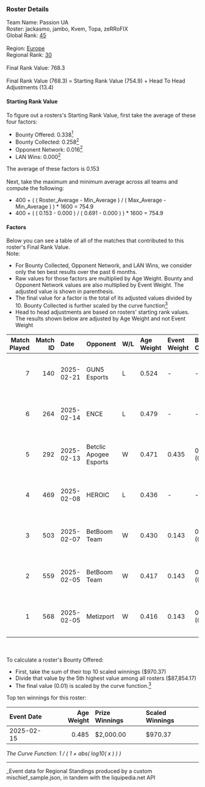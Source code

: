 ### Roster Details<br />
Team Name: Passion UA<br />
Roster: jackasmo, jambo, Kvem, Topa, zeRRoFIX<br />
Global Rank: [45](../../standings_global_2025_06_02.md)<br />
<br />
Region: [Europe]( ../../standings_europe_2025_06_02.md)<br />
Regional Rank: [30]( ../../standings_europe_2025_06_02.md)<br />
<br />
Final Rank Value:  768.3<br />
<br />
Final Rank Value (768.3) = Starting Rank Value (754.9) + Head To Head Adjustments (13.4)<br />

#### Starting Rank Value<br />
To figure out a rosters's Starting Rank Value, first take the average of these four factors:<br />
- Bounty Offered: 0.338[<sup>1</sup>](#table2)
- Bounty Collected: 0.258[<sup>2</sup>](#table1)
- Opponent Network: 0.016[<sup>2</sup>](#table1)
- LAN Wins: 0.000[<sup>2</sup>](#table1)

The average of these factors is 0.153<br />
<br />
Next, take the maximum and minimum average across all teams and compute the following:<br />
- 400 + ( ( Roster_Average - Min_Average ) / ( Max_Average - Min_Average ) ) * 1600 = 754.9
- 400 + ( ( 0.153 - 0.000 ) / ( 0.691 - 0.000 ) ) * 1600 = 754.9


#### Factors<br />
Below you can see a table of all of the matches that contributed to this roster's Final Rank Value.<br />
Note:<br />

- For Bounty Collected, Opponent Network, and LAN Wins, we consider only the ten best results over the past 6 months.
- Raw values for those factors are multiplied by Age Weight. Bounty and Opponent Network values are also multiplied by Event Weight. The adjusted value is shown in parenthesis.
- The final value for a factor is the total of its adjusted values divided by 10. Bounty Collected is further scaled by the curve function[<sup>3</sup>](#curveFunction)
- Head to head adjustments are based on rosters' starting rank values. The results shown below are adjusted by Age Weight and not Event Weight
<span id="table1"></span><br />


| Match Played | Match ID | Date       | Opponent               | W/L | Age Weight | Event Weight | Bounty Collected | Opponent Network | LAN Wins  | H2H Adj. | Roster                                |
| -: | -: | :- | :- | :- | :- | :- | :- | :- | :- | -: | :- |
|            7 |      140 | 2025-02-21 | GUN5 Esports           | L   | 0.524      | -            | -                | -                | -         |    -7.61 | jackasmo, jambo, Kvem, Topa, zeRRoFIX |
|            6 |      264 | 2025-02-14 | ENCE                   | L   | 0.479      | -            | -                | -                | -         |    -7.75 | jackasmo, jambo, Kvem, Topa, zeRRoFIX |
|            5 |      292 | 2025-02-13 | Betclic Apogee Esports | W   | 0.471      | 0.435        | 0.004 (0.001)    | 0.514 (0.105)    | 0 (0.000) |     7.30 | jackasmo, jambo, Kvem, Topa, zeRRoFIX |
|            4 |      469 | 2025-02-08 | HEROIC                 | L   | 0.436      | -            | -                | -                | -         |    -2.71 | jackasmo, jambo, Kvem, Topa, zeRRoFIX |
|            3 |      503 | 2025-02-07 | BetBoom Team           | W   | 0.430      | 0.143        | 0.100 (0.006)    | 0.350 (0.021)    | 0 (0.000) |     9.15 | jackasmo, jambo, Kvem, Topa, zeRRoFIX |
|            2 |      559 | 2025-02-05 | BetBoom Team           | W   | 0.417      | 0.143        | 0.100 (0.006)    | 0.350 (0.021)    | 0 (0.000) |     9.15 | jackasmo, jambo, Kvem, Topa, zeRRoFIX |
|            1 |      568 | 2025-02-05 | Metizport              | W   | 0.416      | 0.143        | 0.010 (0.001)    | 0.209 (0.012)    | 0 (0.000) |     5.86 | jackasmo, jambo, Kvem, Topa, zeRRoFIX |

<br />
<span id="table2"></span><br />
To calculate a roster's Bounty Offered:<br />

- First, take the sum of their top 10 scaled winnings ($970.37)
- Divide that value by the 5th highest value among all rosters ($87,854.17)
- The final value (0.01) is scaled by the curve function.[<sup>3</sup>](#curveFunction)

Top ten winnings for this roster:<br />

| Event Date | Age Weight | Prize Winnings | Scaled Winnings |
| :- | -: | :- | :- |
| 2025-02-15 |      0.485 | $2,000.00      | $970.37         |


<span id="curveFunction"></span>_The Curve Function: 1 / ( 1 + abs( log10( x ) ) )_<br />

---
_Event data for Regional Standings produced by a custom mischief_sample.json, in tandem with the liquipedia.net API<br />
